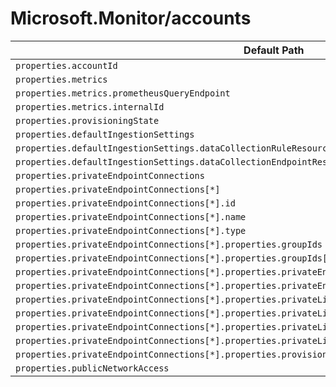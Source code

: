 # Microsoft.Monitor/accounts

| Default Path | Alias |
|---|---|
| `properties.accountId` | `Microsoft.Monitor/accounts/accountId` |
| `properties.metrics` | `Microsoft.Monitor/accounts/metrics` |
| `properties.metrics.prometheusQueryEndpoint` | `Microsoft.Monitor/accounts/metrics.prometheusQueryEndpoint` |
| `properties.metrics.internalId` | `Microsoft.Monitor/accounts/metrics.internalId` |
| `properties.provisioningState` | `Microsoft.Monitor/accounts/provisioningState` |
| `properties.defaultIngestionSettings` | `Microsoft.Monitor/accounts/defaultIngestionSettings` |
| `properties.defaultIngestionSettings.dataCollectionRuleResourceId` | `Microsoft.Monitor/accounts/defaultIngestionSettings.dataCollectionRuleResourceId` |
| `properties.defaultIngestionSettings.dataCollectionEndpointResourceId` | `Microsoft.Monitor/accounts/defaultIngestionSettings.dataCollectionEndpointResourceId` |
| `properties.privateEndpointConnections` | `Microsoft.Monitor/accounts/privateEndpointConnections` |
| `properties.privateEndpointConnections[*]` | `Microsoft.Monitor/accounts/privateEndpointConnections[*]` |
| `properties.privateEndpointConnections[*].id` | `Microsoft.Monitor/accounts/privateEndpointConnections[*].id` |
| `properties.privateEndpointConnections[*].name` | `Microsoft.Monitor/accounts/privateEndpointConnections[*].name` |
| `properties.privateEndpointConnections[*].type` | `Microsoft.Monitor/accounts/privateEndpointConnections[*].type` |
| `properties.privateEndpointConnections[*].properties.groupIds` | `Microsoft.Monitor/accounts/privateEndpointConnections[*].groupIds` |
| `properties.privateEndpointConnections[*].properties.groupIds[*]` | `Microsoft.Monitor/accounts/privateEndpointConnections[*].groupIds[*]` |
| `properties.privateEndpointConnections[*].properties.privateEndpoint` | `Microsoft.Monitor/accounts/privateEndpointConnections[*].privateEndpoint` |
| `properties.privateEndpointConnections[*].properties.privateEndpoint.id` | `Microsoft.Monitor/accounts/privateEndpointConnections[*].privateEndpoint.id` |
| `properties.privateEndpointConnections[*].properties.privateLinkServiceConnectionState` | `Microsoft.Monitor/accounts/privateEndpointConnections[*].privateLinkServiceConnectionState` |
| `properties.privateEndpointConnections[*].properties.privateLinkServiceConnectionState.status` | `Microsoft.Monitor/accounts/privateEndpointConnections[*].privateLinkServiceConnectionState.status` |
| `properties.privateEndpointConnections[*].properties.privateLinkServiceConnectionState.description` | `Microsoft.Monitor/accounts/privateEndpointConnections[*].privateLinkServiceConnectionState.description` |
| `properties.privateEndpointConnections[*].properties.privateLinkServiceConnectionState.actionsRequired` | `Microsoft.Monitor/accounts/privateEndpointConnections[*].privateLinkServiceConnectionState.actionsRequired` |
| `properties.privateEndpointConnections[*].properties.provisioningState` | `Microsoft.Monitor/accounts/privateEndpointConnections[*].provisioningState` |
| `properties.publicNetworkAccess` | `Microsoft.Monitor/accounts/publicNetworkAccess` |

